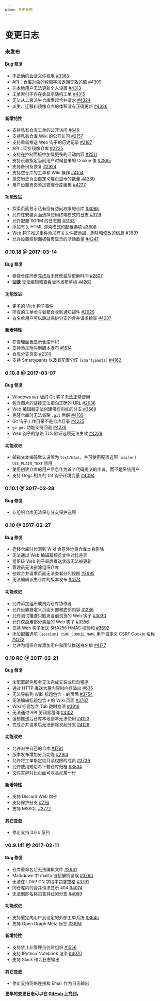 ```yaml
---
name: 变更日志
---
```


# 变更日志

### 未发布

#### Bug 修复

- 不正确的会话文件权限 [#3363](https://github.com/gogits/gogs/issues/3363)
- API：仓库对象的权限字段返回无效的值 [#4309](https://github.com/gogits/gogs/issues/4309)
- 非本地用户无法更新个人设置 [#4313](https://github.com/gogits/gogs/issues/4313)
- 工单索引不存在会显示随机工单 [#4315](https://github.com/gogits/gogs/issues/4315)
- 无法从二级派生仓库发起合并请求 [#4324](https://github.com/gogits/gogs/issues/4324)
- 派生、迁移和镜像仓库的体积没有正确更新 [#4336](https://github.com/gogits/gogs/issues/4336)

#### 新增特性

- 支持私有仓库工单的公开访问 [#649](https://github.com/gogits/gogs/issues/649)
- 支持私有仓库 Wiki 的公开访问 [#2157](https://github.com/gogits/gogs/issues/2157)
- 支持重新推送 Web 钩子的历史记录 [#2187](https://github.com/gogits/gogs/issues/2187)
- API：同步镜像仓库 [#2235](https://github.com/gogits/gogs/issues/2235)
- 支持在控制面板中加载更多的活动内容 [#2511](https://github.com/gogits/gogs/issues/2511)
- 支持设置指定当前用户时候登录的 Cookie 值 [#2885](https://github.com/gogits/gogs/issues/2885)
- 支持备份及恢复 [#2924](https://github.com/gogits/gogs/issues/2924)
- 支持空仓库的工单和 Wiki 操作 [#4104](https://github.com/gogits/gogs/issues/4104)
- 提交历史页面自定义每页显示的数量 [#4230](https://github.com/gogits/gogs/issues/4230)
- 用户设置页面添加管理仓库面板 [#4277](https://github.com/gogits/gogs/issues/4277)

#### 功能改进

- 探索页面显示私有但有访问权限的仓库 [#3088](https://github.com/gogits/gogs/issues/3088)
- 允许在安装页面选择使用终端模式的日志 [#3119](https://github.com/gogits/gogs/issues/3119)
- 允许配置 XORM 的日志器 [#3183](https://github.com/gogits/gogs/issues/3183)
- 添加有关 HTML 渲染模式的配置选项 [#3608](https://github.com/gogits/gogs/issues/3608)
- Web 钩子推送事件添加有关文件被添加、删除和修改的信息 [#3897](https://github.com/gogits/gogs/issues/3897)
- 允许设置控制面板每页显示的活动数量 [#4247](https://github.com/gogits/gogs/issues/4247)

### 0.10.18 @ 2017-03-14

#### Bug 修复

- 镜像仓库同步完成后未修改最后更新时间 [#2807](https://github.com/gogits/gogs/issues/2807)
- **回退** 无法编辑和查看版本发布草稿 [#4262](https://github.com/gogits/gogs/issues/4262)

#### 功能改进

- 更多的 Web 钩子事件
- 所有的工单参与者都会收到通知邮件 [#2929](https://github.com/gogits/gogs/issues/2929)
- 白名单用户可以跳过保护分支的合并请求检查 [#4207](https://github.com/gogits/gogs/issues/4207)

#### 新增特性

- 在管理面板显示仓库体积
- 支持添加附件到版本发布 [#1614](https://github.com/gogits/gogs/issues/1614)
- 仓库分支页面 [#2310](https://github.com/gogits/gogs/issues/2310)
- 支持 Smartypants 以及其配置分区 `[smartypants]` [#4162](https://github.com/gogits/gogs/issues/4162)

### 0.10.8 @ 2017-03-07

#### Bug 修复

- Windows `mws` 版的 Git 钩子无法正常使用
- 包含图片的链接无法指向正确的 URL [#2636](https://github.com/gogits/gogs/issues/2636)
- Web 编辑器无法创建带有斜杠的分支 [#3568](https://github.com/gogits/gogs/issues/3568)
- 克隆仓库时无法省略 `.git` 后缀 [#4189](https://github.com/gogits/gogs/issues/4189)
- Git 钩子工作目录不是仓库目录 [#4225](https://github.com/gogits/gogs/issues/4225)
- `go get` 功能支持回退 [#4226](https://github.com/gogits/gogs/issues/4226)
- Web 钩子的忽略 TLS 验证选项无法生效 [#4228](https://github.com/gogits/gogs/issues/4228)

#### 功能改进

- 邮箱文本编码默认设置为 `text/html`，并可使用配置选项 `[mailer] USE_PLAIN_TEXT` 禁用
- 使用创建仓库的用户信息作为首个代码提交的作者，而不是系统用户
- 支持 Gogs 相关的 Git 钩子环境变量 [#4094](https://github.com/gogits/gogs/issues/4094)

### 0.10.1 @ 2017-02-28

#### Bug 修复

- 非组织仓库无法保存分支保护选项

### 0.10 @ 2017-02-27

#### Bug 修复

- 迁移仓库时检测到 Wiki 会意外地将仓库本身删除
- 无法通过 Web 编辑器预览文件对比差异
- 组织级 Web 钩子最后推送状态无法被更新
- 管理员无法删除组织仓库
- 创建合并请求页面无法查看分列视图 [#3695](https://github.com/gogits/gogs/issues/3695)
- 无法编辑派生仓库的版本发布 [#4174](https://github.com/gogits/gogs/issues/4174)

#### 功能改进

- 允许添加组织成员为仓库协作者
- 允许设置自定义页面头部和底部内容 [#1286](https://github.com/gogits/gogs/issues/1286)
- 允许测试推送只触发当前浏览的 Web 钩子 [#3030](https://github.com/gogits/gogs/issues/3030)
- 允许仅启用部分类型的 Web 钩子 [#3356](https://github.com/gogits/gogs/issues/3356)
- 支持 Web 钩子发送 SHA256 HMAC 校验和 [#3692](https://github.com/gogits/gogs/issues/3692)
- 添加配置选项 `[session] CSRF_COOKIE_NAME` 用于自定义 CSRF Cookie 名称 [#4172](https://github.com/gogits/gogs/issues/4172)
- 允许为组织仓库添加用户和团队推送白名单 [#4177](https://github.com/gogits/gogs/issues/4177)

### 0.10 RC @ 2017-02-21

#### Bug 修复

- 未配置邮件服务无法完成安装或启动程序
- 通过 HTTP 推送大量内容时内存溢出 [#636](https://github.com/gogits/gogs/issues/636)
- 无法导航到 Wiki 标题包含 `-` 的页面 [#3754](https://github.com/gogits/gogs/issues/3754)
- 无法编辑标题包含 `#` 的 Wiki 页面 [#3767](https://github.com/gogits/gogs/issues/3767)
- Wiki 标题包含 Tab 键时崩溃 [#3916](https://github.com/gogits/gogs/issues/3916)
- 无法通过 API 关闭里程碑 [#4102](https://github.com/gogits/gogs/issues/4102)
- 强制推送后仓库本地副本无法使用 [#4123](https://github.com/gogits/gogs/issues/4123)
- 完成合并请求后无法删除发起分支 [#4128](https://github.com/gogits/gogs/issues/4128)

#### 功能改进

- 允许派生自己的仓库 [#1791](https://github.com/gogits/gogs/issues/1791)
- 版本发布增加分页功能 [#2164](https://github.com/gogits/gogs/issues/2164)
- 允许将工单指定给只读权限的成员 [#3739](https://github.com/gogits/gogs/issues/3739)
- 允许使用短哈希下载仓库归档 [#3834](https://github.com/gogits/gogs/issues/3834)
- 文件差异对比页面可以高亮某一行

#### 新增特性

- 支持 Discord Web 钩子
- 支持保护分支 [#776](https://github.com/gogits/gogs/issues/776)
- 支持 MSSQL [#3772](https://github.com/gogits/gogs/pull/3772)

#### 其它变更

- 停止支持 0.6.x 系列

### v0.9.141 @ 2017-02-11

#### Bug 修复

- 仓库重命名后无法编辑文件 [#3641](https://github.com/gogits/gogs/issues/3641)
- Markdown 中 mailto 链接解析错误 [#3790](https://github.com/gogits/gogs/issues/3790)
- 无法在 LDAP CN 字段中包含空格 [#3791](https://github.com/gogits/gogs/issues/3791)
- 同仓库内的合并请求显示 404 [#4074](https://github.com/gogits/gogs/issues/4074)
- 无法删除名称包含斜线的分支 [#4089](https://github.com/gogits/gogs/issues/4089)

#### 功能改进

- 支持重定向用户到设定的外部工单系统 [#3645](https://github.com/gogits/gogs/issues/3645)
- 支持 Open Graph Meta 标签 [#3664](https://github.com/gogits/gogs/pull/3664)

#### 新增特性

- 支持禁止非管理员创建组织 [#1556](https://github.com/gogits/gogs/issues/1556)
- 支持 IPython Notebook 渲染 [#4070](https://github.com/gogits/gogs/pull/4070)
- 支持 Slack 作为日志输出

#### 其它变更

- 停止支持网络连接和 Email 作为日志输出

**更早的变更日志可以在 [GitHub](https://github.com/gogits/gogs/releases?after=v0.9.141) 上找到。**
